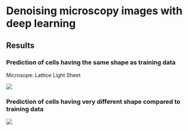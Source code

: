 # Denoising microscopy images with deep learning

## Results

### Prediction of cells having the same shape as training data

Microsope: Lattice Light Sheet

![](/imgs/denoised.gif)


### Prediction of cells having very different shape compared to training data

![](/imgs/bleachCorrection.gif)
